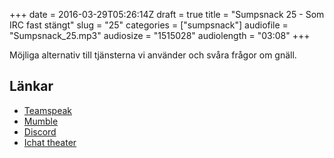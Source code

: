 +++
date = 2016-03-29T05:26:14Z
draft = true
title = "Sumpsnack 25 - Som IRC fast stängt"
slug = "25"
categories = ["sumpsnack"]
audiofile = "Sumpsnack_25.mp3"
audiosize = "1515028"
audiolength = "03:08"
+++

Möjliga alternativ till tjänsterna vi använder och svåra frågor om gnäll.

## Länkar ##
* [Teamspeak](https://en.wikipedia.org/wiki/TeamSpeak)
* [Mumble](https://en.wikipedia.org/wiki/Mumble_%28software%29)
* [Discord](https://en.wikipedia.org/wiki/Discord_%28software%29)
* [Ichat theater](https://en.wikipedia.org/wiki/IChat#iChat_4)